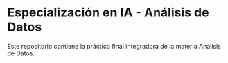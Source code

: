 # Especialización en IA - Análisis de Datos

Este repositorio contiene la práctica final integradora de la materia Análisis de Datos. 